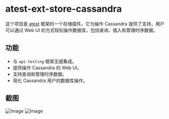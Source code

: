 # atest-ext-store-cassandra

这个项目是 [atest](https://github.com/linuxsuren/api-testing) 框架的一个存储插件。它为操作 Cassandra 提供了支持，用户可以通过 Web UI 的方式轻松操作数据库，包括查询、插入和管理时序数据。

## 功能

- 与 `api-testing` 框架无缝集成。
- 提供操作 Cassandra 的 Web UI。
- 支持查询和管理时序数据。
- 简化 Cassandra 用户的数据库操作。

## 截图

![Image](https://github.com/user-attachments/assets/8f22626f-274b-4da4-8283-b1f6d4c10def)
![Image](https://github.com/user-attachments/assets/6460ab9c-3e7d-477a-9807-a59801c5ed84)
